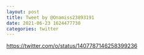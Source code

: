 ```yaml
--- 
layout: post 
title: Tweet by @Onamiss23893191 
date: 2021-06-23 1624477730 
categories: twitter 
--- 
```

https://twitter.com/o/status/1407787146258399236